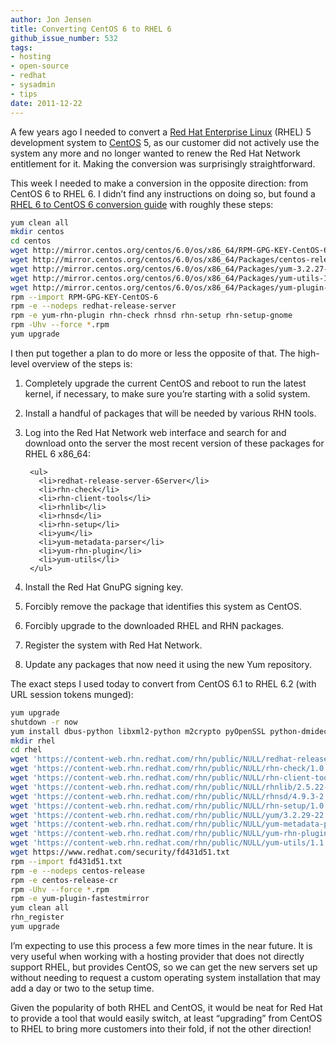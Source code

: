 ```yaml
---
author: Jon Jensen
title: Converting CentOS 6 to RHEL 6
github_issue_number: 532
tags:
- hosting
- open-source
- redhat
- sysadmin
- tips
date: 2011-12-22
---
```




A few years ago I needed to convert a [Red Hat Enterprise Linux](https://www.redhat.com/en/technologies/linux-platforms/enterprise-linux) (RHEL) 5 development system to [CentOS](https://www.centos.org/) 5, as our customer did not actively use the system any more and no longer wanted to renew the Red Hat Network entitlement for it. Making the conversion was surprisingly straightforward.

This week I needed to make a conversion in the opposite direction: from CentOS 6 to RHEL 6. I didn’t find any instructions on doing so, but found a [RHEL 6 to CentOS 6 conversion guide](https://ivo.livejournal.com/75008.html) with roughly these steps:

```bash
yum clean all
mkdir centos
cd centos
wget http://mirror.centos.org/centos/6.0/os/x86_64/RPM-GPG-KEY-CentOS-6
wget http://mirror.centos.org/centos/6.0/os/x86_64/Packages/centos-release-6-0.el6.centos.5.x86_64.rpm
wget http://mirror.centos.org/centos/6.0/os/x86_64/Packages/yum-3.2.27-14.el6.centos.noarch.rpm
wget http://mirror.centos.org/centos/6.0/os/x86_64/Packages/yum-utils-1.1.26-11.el6.noarch.rpm
wget http://mirror.centos.org/centos/6.0/os/x86_64/Packages/yum-plugin-fastestmirror-1.1.26-11.el6.noarch.rpm
rpm --import RPM-GPG-KEY-CentOS-6
rpm -e --nodeps redhat-release-server
rpm -e yum-rhn-plugin rhn-check rhnsd rhn-setup rhn-setup-gnome
rpm -Uhv --force *.rpm
yum upgrade
```

I then put together a plan to do more or less the opposite of that. The high-level overview of the steps is:

1. Completely upgrade the current CentOS and reboot to run the latest kernel, if necessary, to make sure you’re starting with a solid system.
1. Install a handful of packages that will be needed by various RHN tools.
1. Log into the Red Hat Network web interface and search for and download onto the server the most recent version of these packages for RHEL 6 x86_64:

        <ul>
          <li>redhat-release-server-6Server</li>
          <li>rhn-check</li>
          <li>rhn-client-tools</li>
          <li>rhnlib</li>
          <li>rhnsd</li>
          <li>rhn-setup</li>
          <li>yum</li>
          <li>yum-metadata-parser</li>
          <li>yum-rhn-plugin</li>
          <li>yum-utils</li>
        </ul>

1. Install the Red Hat GnuPG signing key.
1. Forcibly remove the package that identifies this system as CentOS.
1. Forcibly upgrade to the downloaded RHEL and RHN packages.
1. Register the system with Red Hat Network.
1. Update any packages that now need it using the new Yum repository.

The exact steps I used today to convert from CentOS 6.1 to RHEL 6.2 (with URL session tokens munged):

```bash
yum upgrade
shutdown -r now
yum install dbus-python libxml2-python m2crypto pyOpenSSL python-dmidecode python-ethtool python-gudev usermode
mkdir rhel
cd rhel
wget 'https://content-web.rhn.redhat.com/rhn/public/NULL/redhat-release-server/6Server-6.2.0.3.el6/x86_64/redhat-release-server-6Server-6.2.0.3.el6.x86_64.rpm?__gda__=XXX_YYY&ext=.rpm'
wget 'https://content-web.rhn.redhat.com/rhn/public/NULL/rhn-check/1.0.0-73.el6/noarch/rhn-check-1.0.0-73.el6.noarch.rpm?__gda__=XXX_YYY&ext=.rpm'
wget 'https://content-web.rhn.redhat.com/rhn/public/NULL/rhn-client-tools/1.0.0-73.el6/noarch/rhn-client-tools-1.0.0-73.el6.noarch.rpm?__gda__=XXX_YYY&ext=.rpm'
wget 'https://content-web.rhn.redhat.com/rhn/public/NULL/rhnlib/2.5.22-12.el6/noarch/rhnlib-2.5.22-12.el6.noarch.rpm?__gda__=XXX_YYY&ext=.rpm'
wget 'https://content-web.rhn.redhat.com/rhn/public/NULL/rhnsd/4.9.3-2.el6/x86_64/rhnsd-4.9.3-2.el6.x86_64.rpm?__gda__=XXX_YYY&ext=.rpm'
wget 'https://content-web.rhn.redhat.com/rhn/public/NULL/rhn-setup/1.0.0-73.el6/noarch/rhn-setup-1.0.0-73.el6.noarch.rpm?__gda__=XXX_YYY&ext=.rpm'
wget 'https://content-web.rhn.redhat.com/rhn/public/NULL/yum/3.2.29-22.el6/noarch/yum-3.2.29-22.el6.noarch.rpm?__gda__=XXX_YYY&ext=.rpm'
wget 'https://content-web.rhn.redhat.com/rhn/public/NULL/yum-metadata-parser/1.1.2-16.el6/x86_64/yum-metadata-parser-1.1.2-16.el6.x86_64.rpm?__gda__=XXX_YYY&ext=.rpm'
wget 'https://content-web.rhn.redhat.com/rhn/public/NULL/yum-rhn-plugin/0.9.1-36.el6/noarch/yum-rhn-plugin-0.9.1-36.el6.noarch.rpm?__gda__=XXX_YYY&ext=.rpm'
wget 'https://content-web.rhn.redhat.com/rhn/public/NULL/yum-utils/1.1.30-10.el6/noarch/yum-utils-1.1.30-10.el6.noarch.rpm?__gda__=XXX_YYY&ext=.rpm'
wget https://www.redhat.com/security/fd431d51.txt
rpm --import fd431d51.txt
rpm -e --nodeps centos-release
rpm -e centos-release-cr
rpm -Uhv --force *.rpm
rpm -e yum-plugin-fastestmirror
yum clean all
rhn_register
yum upgrade
```

I’m expecting to use this process a few more times in the near future. It is very useful when working with a hosting provider that does not directly support RHEL, but provides CentOS, so we can get the new servers set up without needing to request a custom operating system installation that may add a day or two to the setup time.

Given the popularity of both RHEL and CentOS, it would be neat for Red Hat to provide a tool that would easily switch, at least “upgrading” from CentOS to RHEL to bring more customers into their fold, if not the other direction!


